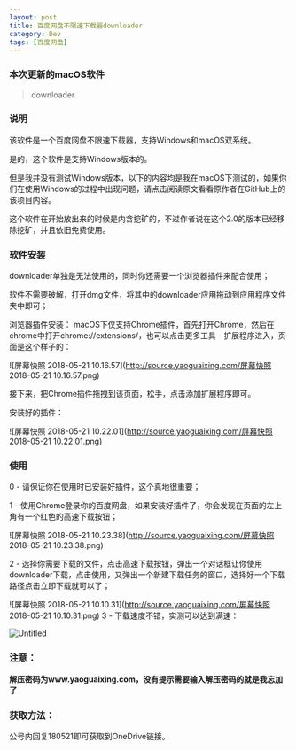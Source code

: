 ```yaml
---
layout: post
title: 百度网盘不限速下载器downloader
category: Dev
tags: [百度网盘]
---
```

### 本次更新的macOS软件
> downloader

### 说明
该软件是一个百度网盘不限速下载器，支持Windows和macOS双系统。

是的，这个软件是支持Windows版本的。

<!--more-->

但是我并没有测试Windows版本，以下的内容均是我在macOS下测试的，如果你们在使用Windows的过程中出现问题，请点击阅读原文看看原作者在GitHub上的该项目内容。

这个软件在开始放出来的时候是内含挖矿的，不过作者说在这个2.0的版本已经移除挖矿，并且依旧免费使用。
### 软件安装
downloader单独是无法使用的，同时你还需要一个浏览器插件来配合使用；

软件不需要破解，打开dmg文件，将其中的downloader应用拖动到应用程序文件夹中即可；

浏览器插件安装：
macOS下仅支持Chrome插件，首先打开Chrome，然后在chrome中打开chrome://extensions/，也可以点击更多工具 - 扩展程序进入，页面是这个样子的：

![屏幕快照 2018-05-21 10.16.57](http://source.yaoguaixing.com/屏幕快照 2018-05-21 10.16.57.png)

接下来，把Chrome插件拖拽到该页面，松手，点击添加扩展程序即可。

安装好的插件：

![屏幕快照 2018-05-21 10.22.01](http://source.yaoguaixing.com/屏幕快照 2018-05-21 10.22.01.png)

### 使用
0 - 请保证你在使用时已安装好插件，这个真地很重要；

1 - 使用Chrome登录你的百度网盘，如果安装好插件了，你会发现在页面的左上角有一个红色的高速下载按钮；

![屏幕快照 2018-05-21 10.23.38](http://source.yaoguaixing.com/屏幕快照 2018-05-21 10.23.38.png)

2 - 选择你需要下载的文件，点击高速下载按钮，弹出一个对话框让你使用downloader下载，点击使用，又弹出一个新建下载任务的窗口，选择好一个下载路径点击立即下载就可以了；

![屏幕快照 2018-05-21 10.10.31](http://source.yaoguaixing.com/屏幕快照 2018-05-21 10.10.31.png)
3 - 下载速度不错，实测可以达到满速：

![Untitled](http://source.yaoguaixing.com/Untitled.gif)

### 注意：

**解压密码为www.yaoguaixing.com，没有提示需要输入解压密码的就是我忘加了**


### 获取方法：

公号内回复180521即可获取到OneDrive链接。
